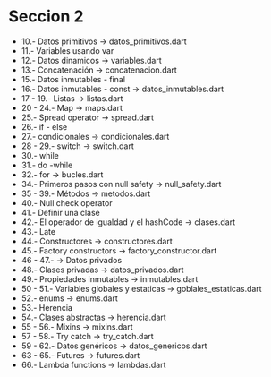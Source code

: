 # Seccion 2

* 10.- Datos primitivos -> datos_primitivos.dart
* 11.- Variables usando var
* 12.- Datos dinamicos -> variables.dart
* 13.- Concatenación -> concatenacion.dart
* 15.- Datos inmutables - final 
* 16.- Datos inmutables - const -> datos_inmutables.dart
* 17 - 19.- Listas -> listas.dart
* 20 - 24.- Map -> maps.dart
* 25.- Spread operator -> spread.dart
* 26.- if - else
* 27.- condicionales -> condicionales.dart
* 28 - 29.- switch -> switch.dart
* 30.- while
* 31.- do -while
* 32.- for -> bucles.dart
* 34.- Primeros pasos con null safety -> null_safety.dart
* 35 - 39.- Métodos -> metodos.dart
* 40.- Null check operator
* 41.- Definir una clase
* 42.- El operador de igualdad y el hashCode -> clases.dart
* 43.- Late
* 44.- Constructores -> constructores.dart
* 45.- Factory constructors -> factory_constructor.dart 
* 46 - 47.- -> Datos privados
* 48.- Clases privadas -> datos_privados.dart
* 49.- Propiedades inmutables -> inmutables.dart
* 50 - 51.- Variables globales y estaticas -> goblales_estaticas.dart
* 52.- enums -> enums.dart
* 53.- Herencia
* 54.- Clases abstractas -> herencia.dart
* 55 - 56.- Mixins -> mixins.dart
* 57 - 58.- Try catch -> try_catch.dart
* 59 - 62.- Datos genéricos -> datos_genericos.dart
* 63 - 65.- Futures -> futures.dart
* 66.- Lambda functions -> lambdas.dart
